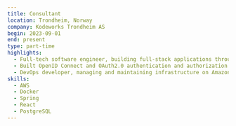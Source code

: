 ```yaml
---
title: Consultant
location: Trondheim, Norway
company: Kodeworks Trondheim AS
begin: 2023-09-01
end: present
type: part-time
highlights:
  - Full-tech software engineer, building full-stack applications through KodeWorks AS.
  - Built OpenID Connect and OAuth2.0 authentication and authorization systems.
  - DevOps developer, managing and maintaining infrastructure on Amazon Web Services.
skills:
  - AWS
  - Docker
  - Spring
  - React
  - PostgreSQL
---
```


